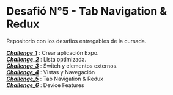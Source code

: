 # Desafió N°5 - Tab Navigation & Redux

Repositorio con los desafios entregables de la cursada.

__***[Challenge_1]***__ : Crear aplicación Expo. <br>
__***[Challenge_2]***__ : Lista optimizada. <br>
__***[Challenge_3]***__ : Switch y elementos externos. <br>
__***[Challenge_4]***__ : Vistas y Navegación <br>
__***[Challenge_5]***__ : Tab Navigation & Redux  <br>
__***[Challenge_6]***__ : Device Features  <br>


[Challenge_1]: <https://github.com/KingMacking/KM-MobileAppsDev/tree/Challenge_1>
[Challenge_2]: <https://github.com/KingMacking/KM-MobileAppsDev/tree/Challenge_2>
[Challenge_3]: <https://github.com/KingMacking/KM-MobileAppsDev/tree/Challenge_3>
[Challenge_4]: <https://github.com/KingMacking/KM-MobileAppsDev/tree/Challenge_4>
[Challenge_5]: <https://github.com/KingMacking/KM-MobileAppsDev/tree/Challenge_5>
[Challenge_6]: <https://github.com/KingMacking/KM-MobileAppsDev/tree/Challenge_6>
